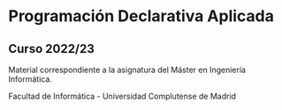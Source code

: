 # Programación Declarativa Aplicada

## Curso 2022/23

Material correspondiente a la asignatura del Máster en Ingeniería Informática.

Facultad de Informática - Universidad Complutense de Madrid


